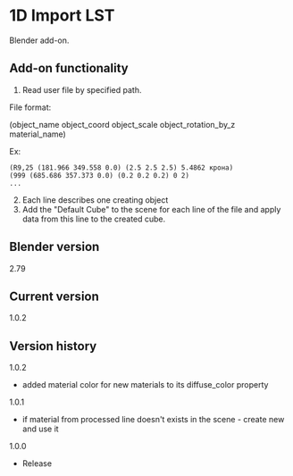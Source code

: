 # 1D Import LST

Blender add-on.

Add-on functionality
-
1. Read user file by specified path.

File format:
    
(object_name object_coord object_scale object_rotation_by_z material_name)

Ex:

    (R9,25 (181.966 349.558 0.0) (2.5 2.5 2.5) 5.4862 крона)
    (999 (685.686 357.373 0.0) (0.2 0.2 0.2) 0 2)
    ...

2. Each line describes one creating object
3. Add the "Default Cube" to the scene for each line of the file and apply data from this line to the created cube.

Blender version
-
2.79

Current version
-
1.0.2

Version history
-
1.0.2
- added material color for new materials to its diffuse_color property

1.0.1
- if material from processed line doesn't exists in the scene - create new and use it

1.0.0
- Release
